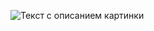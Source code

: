 

<image
  src="[/images/picture.jpg](https://github.com/kkknkp/db/blob/main/2024-10-20_19-00-17.png)"
  alt="Текст с описанием картинки"
  caption="Подпись под картинкой">


